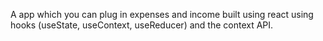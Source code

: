 A app which you can plug in expenses and income built using react using hooks (useState, useContext, useReducer) and the context API.

